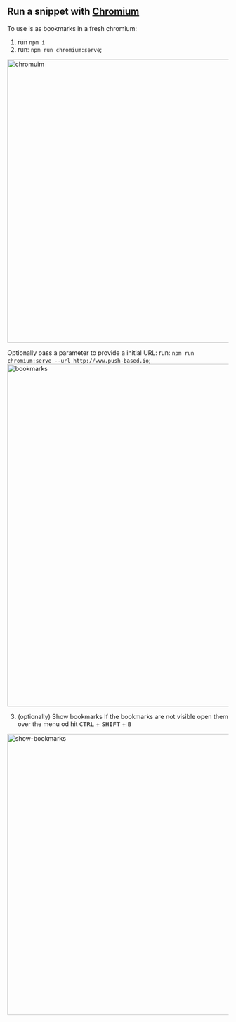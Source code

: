 ## Run a snippet with [Chromium](https://www.chromium.org/chromium-projects/)

To use is as bookmarks in a fresh chromium:

1. run `npm i`
2. run: `npm run chromium:serve`;
<img width="645" alt="chromuim" src="https://user-images.githubusercontent.com/10064416/206263783-ed33ef31-767d-4262-a777-2f0982450aca.PNG">

Optionally pass a parameter to provide a initial URL:
run: `npm run chromium:serve --url http://www.push-based.io`;
<img width="780" alt="bookmarks" src="https://user-images.githubusercontent.com/10064416/206263791-80589110-8527-41aa-894a-cabd70c7bb70.PNG">

3. (optionally) Show bookmarks
If the bookmarks are not visible open them over the menu od hit <kbd>CTRL</kbd> + <kbd>SHIFT</kbd> + <kbd>B</kbd>
<img width="640" alt="show-bookmarks" src="https://user-images.githubusercontent.com/10064416/206263788-7e1a9678-cfa8-4b62-b620-da5300d5c005.PNG">

